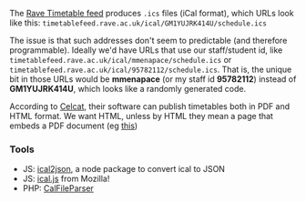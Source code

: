 
The [Rave Timetable feed](http://timetablefeed.rave.ac.uk/) produces `.ics` files (iCal format), which URLs look like this: `timetablefeed.rave.ac.uk/ical/GM1YUJRK414U/schedule.ics`

The issue is that such addresses don't seem to predictable (and therefore programmable). Ideally we'd have URLs that use our staff/student id, like `timetablefeed.rave.ac.uk/ical/mmenapace/schedule.ics` or `timetablefeed.rave.ac.uk/ical/95782112/schedule.ics`. That is, the unique bit in those URLs would be **mmenapace** (or my staff id **95782112**) instead of **GM1YUJRK414U**, which looks like a randomly generated code.

According to [Celcat](http://www.celcat.com/solutions/publication/web-publisher), their software can publish timetables both in PDF and HTML format. We want HTML, unless by HTML they mean a page that embeds a PDF document (eg [this](http://timetable.rave.ac.uk/g1359.html))

### Tools

* JS: [ical2json](https://www.npmjs.com/package/ical2json), a node package to convert ical to JSON
* JS: [ical.js](https://github.com/mozilla-comm/ical.js) from Mozilla!
* PHP: [CalFileParser](https://github.com/controlz/CalFileParser)
